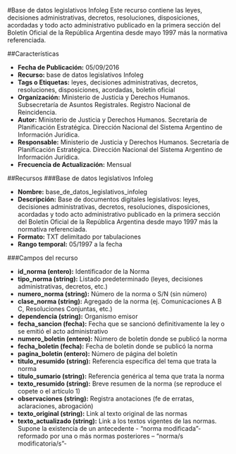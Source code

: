 #Base de datos legislativos Infoleg
Este recurso contiene las leyes, decisiones administrativas, decretos, resoluciones, disposiciones, acordadas y todo acto administrativo publicado en la primera sección del Boletín Oficial de la República Argentina desde mayo 1997 más la normativa referenciada.

##Características
- **Fecha de Publicación:** 05/09/2016
- **Recurso:** base de datos legislativos Infoleg
- **Tags o Etiquetas:** leyes, decisiones administrativas, decretos, resoluciones, disposiciones, acordadas, boletín oficial
- **Organización:** Ministerio de Justicia y Derechos Humanos. Subsecretaría de Asuntos Registrales. Registro Nacional de Reincidencia.
- **Autor:** Ministerio de Justicia y Derechos Humanos. Secretaría de Planificación Estratégica. Dirección Nacional del Sistema Argentino de Información Jurídica.
- **Responsable:** Ministerio de Justicia y Derechos Humanos. Secretaría de Planificación Estratégica. Dirección Nacional del Sistema Argentino de Información Jurídica.
- **Frecuencia de Actualización:** Mensual

##Recursos
###Base de datos legislativos Infoleg
- **Nombre:** base_de_datos_legislativos_infoleg
- **Descripción:** Base de documentos digitales legislativos: leyes, decisiones administrativas, decretos, resoluciones, disposiciones, acordadas y todo acto administrativo publicado en la primera sección del Boletín Oficial de la República Argentina desde mayo 1997 más la normativa referenciada.
- **Formato:** TXT delimitado por tabulaciones
- **Rango temporal:** 05/1997 a la fecha

###Campos del recurso
-	**id_norma (entero):** Identificador de la Norma
-	**tipo_norma (string):** Listado predeterminado (leyes, decisiones administrativas, decretos, etc.)
-	**numero_norma (string):** Número de la norma o S/N (sin número)
-	**clase_norma (string):** Agregado de la norma (ej. Comunicaciones A B C, Resoluciones Conjuntas, etc.)
-	**dependencia (string):** Organismo emisor
-	**fecha_sancion (fecha):** Fecha que se sancionó definitivamente la ley o se emitió el acto administrativo
-	**numero_boletin (entero):** Número de boletín donde se publicó la norma
-	**fecha_boletin (fecha):** Fecha de boletín donde se publicó la norma
-	**pagina_boletin (entero):** Número de página del boletín
-	**titulo_resumido (string):** Referencia específica del tema que trata la norma 
-	**titulo_sumario (string):** Referencia genérica al tema que trata la norma 
-	**texto_resumido (string):** Breve resumen de la norma (se reproduce el copete o el artículo 1)
-	**observaciones (string):** Registra anotaciones (fe de erratas, aclaraciones, abrogación)
-	**texto_original (string):** Link al texto original de las normas
-	**texto_actualizado (string):** Link a los textos vigentes de las normas. Supone la existencia de un antecedente - “norma modificada”-  reformado por  una o más normas posteriores – “norma/s modificatoria/s”-
